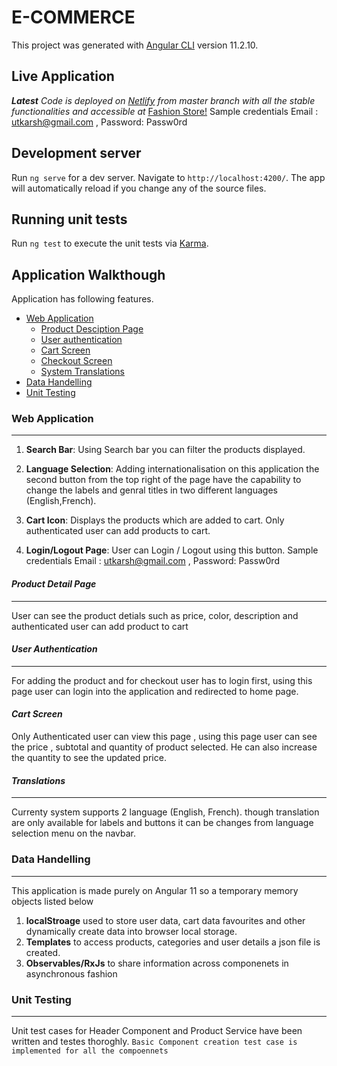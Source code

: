 # E-COMMERCE

This project was generated with [Angular CLI](https://github.com/angular/angular-cli) version 11.2.10.

## Live Application
_**Latest** Code is deployed on [Netlify](https://www.netlify.com/) from master branch with all the stable functionalities and accessible at_ [Fashion Store!](https://vigorous-jepsen-aa366e.netlify.app/)
Sample credentials Email : utkarsh@gmail.com , Password: Passw0rd

## Development server

Run `ng serve` for a dev server. Navigate to `http://localhost:4200/`. The app will automatically reload if you change any of the source files.

## Running unit tests

Run `ng test` to execute the unit tests via [Karma](https://karma-runner.github.io).

## Application Walkthough
Application  has following features. 

- [Web Application](###-Web-Application)
    - [Product Desciption Page](####-Product-Detail-Page)
    - [User authentication](####-User-Authentication)
    - [Cart Screen](####-cart-screen)
    - [Checkout Screen](####-checkout-screen)
    - [System Translations](####-translations)
- [Data Handelling](###-Data-Handelling)
- [Unit Testing](###-Unit-Testing)

### Web Application
---
1. **Search Bar**: Using Search bar you can filter the products displayed.

2. **Language Selection**: Adding internationalisation on this application the second button from the top right of the page have the capability to change the labels and genral titles in two different languages (English,French).

3. **Cart Icon**: Displays the products which are added to cart. Only authenticated user can add products to cart.

4. **Login/Logout Page**: User can Login / Logout using this button. Sample credentials Email : utkarsh@gmail.com , Password: Passw0rd

#### _Product Detail Page_
  ---
  User can see the product detials such as price, color, description and authenticated user can add product to cart

#### _User Authentication_
 --- 
  For adding the product and for checkout user has to login first, using this page user can login into the application and redirected to home page.

#### _Cart Screen_
  Only Authenticated user can view this page , using this page user can see the price , subtotal and quantity of product selected. He can also increase the quantity to see the updated price.

#### _Translations_
---
Currenty system supports 2 language (English, French). though translation are only available for labels and buttons it can be changes from language selection menu on the navbar. 

### Data Handelling
---
This application is made purely on  Angular 11 so a temporary memory objects listed below 

1. **localStroage** used to store user data, cart data favourites and other dynamically create data into browser local storage. 
2. **Templates** to access products, categories and user details a json file is created.
3. **Observables/RxJs** to share information across componenets in asynchronous fashion

### Unit Testing
---
Unit test cases for Header Component and Product Service have been written and testes thoroghly. 
`Basic Component creation test case is implemented for all the compoennets`  
